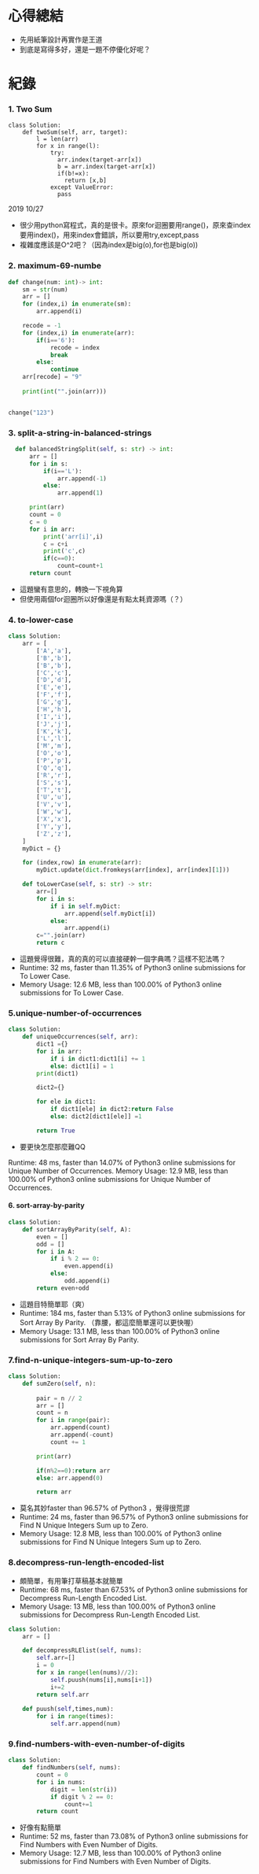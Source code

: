 
# 心得總結

- 先用紙筆設計再實作是王道
- 到底是寫得多好，還是一題不停優化好呢？


# 紀錄

### 1. Two Sum

```PY   
class Solution:
    def twoSum(self, arr, target):
        l = len(arr)
        for x in range(l):
            try:
              arr.index(target-arr[x])
              b = arr.index(target-arr[x])
              if(b!=x):
                return [x,b]                
            except ValueError:
              pass     
```

2019 10/27

- 很少用python寫程式，真的是很卡。原來for迴圈要用range()，原來查index要用index()，用來index會錯誤，所以要用try,except,pass
- 複雜度應該是O^2吧？（因為index是big(o),for也是big(o))


### 2. maximum-69-numbe

```py
def change(num: int)-> int:
    sm = str(num)
    arr = []
    for (index,i) in enumerate(sm):
        arr.append(i)

    recode = -1
    for (index,i) in enumerate(arr):
        if(i=='6'):
            recode = index
            break
        else:
            continue
    arr[recode] = "9"
    
    print(int("".join(arr)))


change("123")   
```

### 3. split-a-string-in-balanced-strings

```py
  def balancedStringSplit(self, s: str) -> int:
      arr = []
      for i in s:
          if(i=='L'):
              arr.append(-1)
          else:
              arr.append(1)

      print(arr)
      count = 0
      c = 0
      for i in arr:
          print('arr[i]',i)
          c = c+i
          print('c',c) 
          if(c==0):
              count=count+1
      return count
```

- 這題蠻有意思的，轉換一下視角算
- 但使用兩個for迴圈所以好像還是有點太耗資源嗎（？）

### 4. to-lower-case

```py
class Solution:
    arr = [
        ['A','a'],
        ['B','b'],
        ['B','b'],
        ['C','c'],
        ['D','d'],
        ['E','e'],
        ['F','f'],
        ['G','g'],
        ['H','h'],
        ['I','i'],
        ['J','j'],
        ['K','k'],
        ['L','l'],
        ['M','m'],
        ['O','o'],
        ['P','p'],
        ['Q','q'],
        ['R','r'],
        ['S','s'],
        ['T','t'],
        ['U','u'],
        ['V','v'],
        ['W','w'],
        ['X','x'],
        ['Y','y'],
        ['Z','z'],
    ]
    myDict = {}

    for (index,row) in enumerate(arr):
        myDict.update(dict.fromkeys(arr[index], arr[index][1]))

    def toLowerCase(self, s: str) -> str:
        arr=[]
        for i in s:
            if i in self.myDict:
                arr.append(self.myDict[i])
            else:
                arr.append(i)
        c="".join(arr)
        return c
```

- 這題覺得很難，真的真的可以直接硬幹一個字典嗎？這樣不犯法嗎？
- Runtime: 32 ms, faster than 11.35% of Python3 online submissions for To Lower Case.
- Memory Usage: 12.6 MB, less than 100.00% of Python3 online submissions for To Lower Case.

### 5.unique-number-of-occurrences

```py 
class Solution:
    def uniqueOccurrences(self, arr):
        dict1 ={}
        for i in arr:
            if i in dict1:dict1[i] += 1
            else: dict1[i] = 1
        print(dict1)

        dict2={}

        for ele in dict1:
            if dict1[ele] in dict2:return False
            else: dict2[dict1[ele]] =1

        return True
```

- 要更快怎麼那麼難QQ

Runtime: 48 ms, faster than 14.07% of Python3 online submissions for Unique Number of Occurrences.
Memory Usage: 12.9 MB, less than 100.00% of Python3 online submissions for Unique Number of Occurrences.


#### 6. sort-array-by-parity
```py
class Solution:
    def sortArrayByParity(self, A):
        even = []
        odd = [] 
        for i in A:
            if i % 2 == 0:
                even.append(i)
            else:
                odd.append(i)
        return even+odd
```

- 這題目特簡單耶（爽）
- Runtime: 184 ms, faster than 5.13% of Python3 online submissions for Sort Array By Parity. （靠腰，都這麼簡單還可以更快喔）
- Memory Usage: 13.1 MB, less than 100.00% of Python3 online submissions for Sort Array By Parity.


### 7.find-n-unique-integers-sum-up-to-zero

```py
class Solution:
    def sumZero(self, n):
        
        pair = n // 2
        arr = []
        count = n
        for i in range(pair):
            arr.append(count)
            arr.append(-count)
            count += 1

        print(arr)

        if(n%2==0):return arr
        else: arr.append(0)

        return arr
```

- 莫名其妙faster than 96.57% of Python3 ，覺得很荒謬
- Runtime: 24 ms, faster than 96.57% of Python3 online submissions for Find N Unique Integers Sum up to Zero.
- Memory Usage: 12.8 MB, less than 100.00% of Python3 online submissions for Find N Unique Integers Sum up to Zero.


### 8.decompress-run-length-encoded-list

- 頗簡單，有用筆打草稿基本就簡單
- Runtime: 68 ms, faster than 67.53% of Python3 online submissions for Decompress Run-Length Encoded List.
- Memory Usage: 13 MB, less than 100.00% of Python3 online submissions for Decompress Run-Length Encoded List.

```py
class Solution:
    arr = []

    def decompressRLElist(self, nums):
        self.arr=[]
        i = 0
        for x in range(len(nums)//2):
            self.puush(nums[i],nums[i+1])
            i+=2
        return self.arr
    
    def puush(self,times,num):
        for i in range(times):
            self.arr.append(num)
```


### 9.find-numbers-with-even-number-of-digits

```py
class Solution:
    def findNumbers(self, nums):
        count = 0
        for i in nums:
            digit = len(str(i))
            if digit % 2 == 0:
                count+=1
        return count
```

- 好像有點簡單
- Runtime: 52 ms, faster than 73.08% of Python3 online submissions for Find Numbers with Even Number of Digits.
- Memory Usage: 12.7 MB, less than 100.00% of Python3 online submissions for Find Numbers with Even Number of Digits.